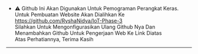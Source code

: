 * ⚠️ Github Ini Akan Digunakan Untuk Pemograman Perangkat Keras. <br>
Untuk Pembuatan Website Akan Dialihkan Ke https://github.com/RyshaNidya/IoT-Phase-3 <br>
Silahkan Untuk Mengonfigurasikan Ulang Github Nya Dan Menambahkan Github Untuk Pengerjaan Web Ke Link Diatas <br>
Atas Perhatiannya, Terima Kasih <br>
----------
